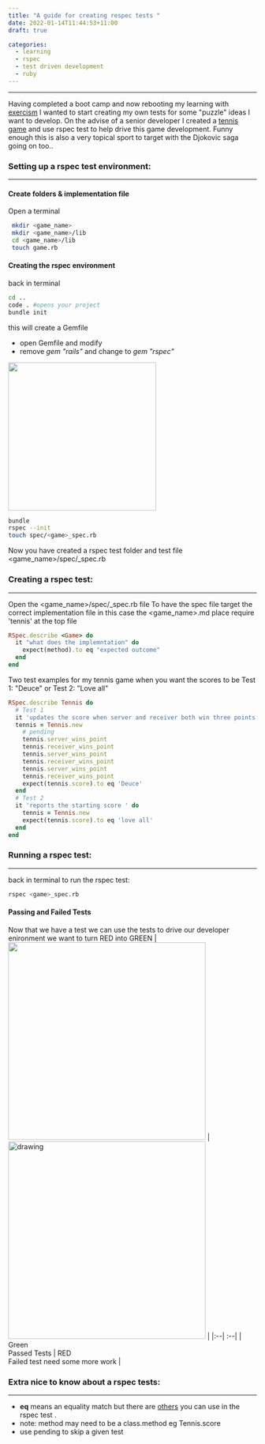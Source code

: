 ```yaml
---
title: "A guide for creating respec tests "
date: 2022-01-14T11:44:53+11:00
draft: true

categories:
  - learning
  - rspec
  - test driven development
  - ruby
---
```


----

Having completed a boot camp and now rebooting my learning with [exercism](https://exercism.org/) I wanted to start creating my own tests for some "puzzle" ideas I want to develop. On the advise of a senior developer I created a [tennis game](https://github.com/sjalex78/learning/tree/main/tennis) and use rspec test to help drive this game development. Funny enough this is also a very topical sport to target with the Djokovic saga going on too..  

### Setting up a rspec test environment:

----

#### Create folders & implementation file 
Open a terminal
``` bash
 mkdir <game_name>
 mkdir <game_name>/lib
 cd <game_name>/lib
 touch game.rb 
```
####  Creating the rspec environment 
back in terminal
```bash
cd ..
code . #opens your project
bundle init
```

this will create a Gemfile 
* open Gemfile and modify
* remove *gem "rails"* and change to *gem "rspec"* 

<img src ="/images/blog/Gem_rspec.gif" width="300"/>

```bash
bundle
rspec --init
touch spec/<game>_spec.rb
```
 Now you have created a rspec test folder and test file
<game_name>/spec/<game>_spec.rb
### Creating a rspec test:
----
Open the <game_name>/spec/<game>_spec.rb file 
To have the spec file target the correct implementation file in this case the <game_name>.md place 
		require 'tennis' 
at the top file 
```ruby
RSpec.describe <Game> do
  it "what does the implemntation" do
    expect(method).to eq "expected outcome"
  end
end
```

Two test examples for my tennis game when you want the scores to be Test 1: "Deuce" or Test 2: "Love all"
```ruby
RSpec.describe Tennis do
  # Test 1
  it 'updates the score when server and receiver both win three points each' do
  tennis = Tennis.new
    # pending
    tennis.server_wins_point
    tennis.receiver_wins_point
    tennis.server_wins_point
    tennis.receiver_wins_point
    tennis.server_wins_point
    tennis.receiver_wins_point
    expect(tennis.score).to eq 'Deuce'
  end
  # Test 2
  it 'reports the starting score ' do
    tennis = Tennis.new
    expect(tennis.score).to eq 'love all'
  end
end
```


### Running a rspec test:

----
back in terminal to run the rspec test:
```bash
rspec <game>_spec.rb
```

#### **Passing and Failed Tests**
Now that we have a test we can use the tests to drive our developer enironment we want to turn RED into GREEN
| <img src="/images/blog/pass_test.jpg" width="400"/> | <img src="/images/blog/failed_test.jpg" alt="drawing" width="400"/> |
|:--| :--|
| Green </br> Passed Tests  | RED </br> Failed test need some more work |

### Extra nice to know about a rspec tests:

----
* **eq** means an equality match but there are [others](https://relishapp.com/rspec/rspec-expectations/docs/built-in-matchers) you can use in the rspec test .
* note: method may need to be a class.method eg Tennis.score
* use pending to skip a given test